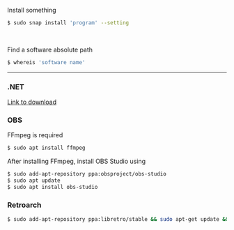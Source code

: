 Install something

~~~bash
$ sudo snap install 'program' --setting
~~~

<br>

Find a software absolute path

~~~bash
$ whereis 'software name'
~~~

***

### .NET

[Link to download](https://stackoverflow.com/questions/69842779/permision-denied-for-dotnet)

### OBS

FFmpeg is required

~~~bash
$ sudo apt install ffmpeg
~~~

After installing FFmpeg, install OBS Studio using

~~~bash
$ sudo add-apt-repository ppa:obsproject/obs-studio
$ sudo apt update
$ sudo apt install obs-studio
~~~

### Retroarch

```bash
$ sudo add-apt-repository ppa:libretro/stable && sudo apt-get update && sudo apt-get install retroarch
```
